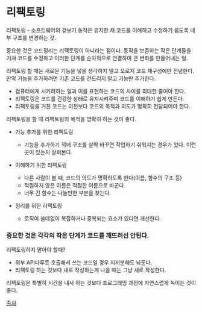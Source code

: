 # 리팩토링
리팩토링 - 소프트웨어의 겉보기 동작은 유지한 채 코드를 이해하고 수정하기 쉽도록 내부 구조를 변경하는 것.   

중요한 것은 코드정리는 리팩토링이 아니라는 점이다. 동작을 보존하는 작은 단계들을 거쳐 코드를 수정하고 이러한 단계를 순차적으로 연결하여 큰 변화를 만들어내는 일.  

리팩토링 할 때는 새로운 기능을 넣을 생각하지 말고 오로지 코드 재구성에만 전념한다. 만약 기능을 추가하려면 기존 코드를 건드리지 말고 기능만 추가한다.

* 컴퓨터에게 시키려하는 일과 이를 표현하는 코드의 차이를 최대한 줄여야 한다.
* 리팩토링은 코드를 건강한 상태로 유지시켜주며 코드를 이해하기 쉽게 만든다.
* 리팩토링을 거친 코드는 이전보다 코드의 목적과 의도가 명확히 전달되어야 한다.

리팩토링을 할 때 리팩토링의 목적을 명확히 하는 것이 좋다.
* 기능 추가를 위한 리팩토링
  * 기능을 추가하기 적에 구조를 살짝 바꾸면 작업하기 쉬워지는 경우가 있다. 이런 곳이 있는지 살펴본다.   
   
* 이해하기 위한 리팩토링
  * 다른 사람이 볼 때, 코드의 의도가 명확하도록 한다(이름, 함수의 구조 등)
  * 적절하지 않은 이름은 적절한 이름으로 바꾼다.
  * 너무 긴 함수는 나눌만한 부분을 찾는다.
   
* 정리를 위한 리팩토링
  * 로직이 쓸데없이 복잡하거나 중복되는 요소가 있다면 개선한다.
   
### 중요한 것은 각각의 작은 단계가 코드를 깨뜨려선 안된다.

리팩토링하지 말아야 할때?
* 외부 API다루듯 호출해서 쓰는 코드일 경우 지저분해도 놔둔다.
* 리팩토링 하는 것보다 새로 작성하는게 나을 때는 그냥 새로 작성한다.
   
리팩토링은 특별히 시간을 내서 하는 것보다 프로그래밍 과정에 자연스럽게 녹이는 것이  좋다.

[출처](https://becomereal.tistory.com/119?category=1146061)
